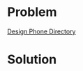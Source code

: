 
# Problem





[Design Phone Directory](https://leetcode.com/problems/design-phone-directory)

# Solution




